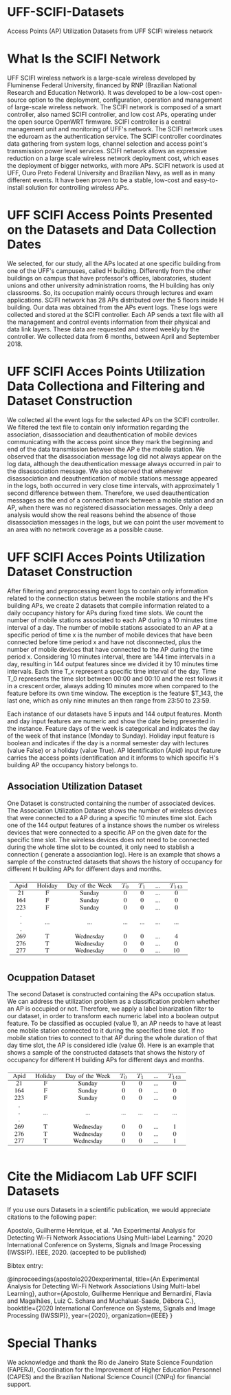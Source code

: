 
# UFF-SCIFI-Datasets
Access Points (AP) Utilization Datasets from UFF SCIFI wireless network

# What Is the SCIFI Network

UFF SCIFI wireless network is a large-scale wireless developed by Fluminense Federal University, financed by RNP (Brazilian National Research and Education Network). It was developed to be a low-cost open-source option to the deployment, configuration, operation and management of large-scale wireless network. The SCIFI network is composed of a smart controller, also named SCIFI controller, and low cost APs, operating under the open source OpenWRT firmware.  SCIFI controller is a central management unit and monitoring of UFF's network. The SCIFI network uses the eduroam as the authentication service.  The SCIFI controller coordinates data gathering from system logs, channel selection and access point's transmission power level services. SCIFI network allows an expressive reduction on a large scale wireless network deployment cost, which eases the deployment of bigger networks, with more APs. SCIFI network is used at UFF, Ouro Preto Federal University and Brazilian Navy, as well as in many different events. It have been proven to be a stable, low-cost and easy-to-install solution for controlling wireless APs. 

# UFF SCIFI Access Points Presented on the Datasets and Data Collection Dates 

We selected, for our study, all the APs located at one specific building from one of the UFF's campuses, called H building. Differently from the other buildings on campus that have professor's offices, laboratories, student unions and other university administration rooms, the H building has only classrooms. So, its occupation mainly occurs through lectures and exam applications. SCIFI network has 28 APs distributed over the 5 floors inside H building. Our data was obtained from the APs event logs. These logs were collected and stored at the SCIFI controller. Each AP sends a text file with all the management and control events information from their physical and data link layers. These data are requested and stored weekly by the controller. We collected data from 6 months, between April and September 2018.

# UFF SCIFI Acces Points Utilization Data Collectiona and Filtering and Dataset Construction

We collected all the event logs for the selected APs on the SCIFI controller. We filtered the text file to contain only information regarding the association, disassociation and deauthentication of mobile devices communicating with the access point since they mark the beginning and end of the data transmission between the AP e the mobile station. We observed that the disassociation message log did not always appear on the log data, although the deauthentication message always occurred in pair to the disassociation message. We also observed that whenever disassociation and deauthentication of mobile stations message appeared in the logs, both occurred in very close time intervals, with approximately 1 second difference between them. Therefore, we used deauthentication messages as the end of a connection mark between a mobile station and an AP, when there was no registered disassociation messages. Only a deep analysis would show the real reasons behind the absence of those disassociation messages in the logs, but we can point the user movement to an area with no network coverage as a possible cause.



# UFF SCIFI Acces Points Utilization Dataset Construction

After filtering and preprocessing event logs to contain only information related to the connection status between the mobile stations and the H's building APs, 
we create 2 datasets that compile information related to a daily occupancy history for APs during fixed time slots. We count the number of mobile stations associated to each AP during a 10 minutes time interval of a day. The number of mobile stations associated to an AP at a specific period of time x is the number of mobile devices that have been connected before time period x and have not disconnected, plus the number of mobile devices that have connected to the AP during the time period x. Considering 10 minutes interval, there are 144 time intervals in a day, resulting in 144 output features since we divided it by 10 minutes time intervals. Each time T_x represent a specific time interval of the day. Time T_0 represents the time slot between 00:00 and 00:10 and the rest follows it in a crescent order, always adding 10 minutes more when compared to the feature before its own time window. The exception is the feature $T_143, the last one, which as only nine minutes an then range from 23:50 to 23:59. 


Each instance of our datasets have 5 inputs and 144 output features. Month and day input features are numeric and show the date being presented in the instance. Feature  days of the week is categorical and indicates the day of the week of that instance (Monday to Sunday). Holiday input feature is boolean and indicates if the day is a normal semester day with lectures (value False) or a holiday (value True). AP Identification (Apid) input feature carries the access points identification and it informs to which specific H's building AP the occupancy history belongs to.

## Association Utilization Dataset

One Dataset is constructed containing the number of associated devices. The Association Utilization Dataset shows the number of wireless devices that were connected to a AP during a specific 10 minutes time slot. Each one of the 144 output features of a instance shows the number os wireless devices that were connected to a specific AP on the given date for the specific time slot. The wireless devices does not need to be connected during the whole time slot to be counted, it only need to stablish a connection ( generate a associantion log). Here is an example that shows a sample of the constructed datasets that shows the history of occupancy for different H building APs for different days and months.

![Image 2](https://github.com/midiacom/UFF-SCIFI-Datasets/blob/master/Utilization_Dataset_Example.PNG)

## Ocuppation Dataset

The second Dataset is constructed containing the APs occupation status. We can address the utilization problem as a classification problem whether an AP is occupied or not. Therefore, we apply a label binarization filter to our dataset, in order to transform each numeric label into a boolean output feature. To be classified as occupied (value 1), an AP needs to have at least one mobile station connected to it during the specified time slot. If no mobile station tries to connect to that AP during the whole duration of that day time slot, the AP is considered idle (value 0). Here is an example that shows a sample of the constructed datasets that shows the history of occupancy for different H building APs for different days and months.

![Image 3](https://github.com/midiacom/UFF-SCIFI-Datasets/blob/master/Occupation_Dataset_Example.PNG)

# Cite the Midiacom Lab UFF SCIFI Datasets

If you use ours Datasets in a scientific publication, we would appreciate citations to the following paper:

Apostolo, Guilherme Henrique, et al. "An Experimental Analysis for Detecting Wi-Fi Network Associations Using Multi-label Learning." 2020 International Conference on Systems, Signals and Image Processing (IWSSIP). IEEE, 2020. (accepted to be published)

Bibtex entry:

@inproceedings{apostolo2020experimental,
  title={An Experimental Analysis for Detecting Wi-Fi Network Associations Using Multi-label Learning},
  author={Apostolo, Guilherme Henrique and Bernardini, Flavia and Magalhães, Luiz C. Schara and Muchaluat-Saade, Débora C.},
  booktitle={2020 International Conference on Systems, Signals and Image Processing (IWSSIP)},
  year={2020},
  organization={IEEE}
}


# Special Thanks

We  acknowledge  and thank the  Rio  de  Janeiro  State  Science Foundation  (FAPERJ), Coordination for the Improvement of Higher Education Personnel (CAPES) and  the  Brazilian  National Science Council (CNPq) for financial support.
